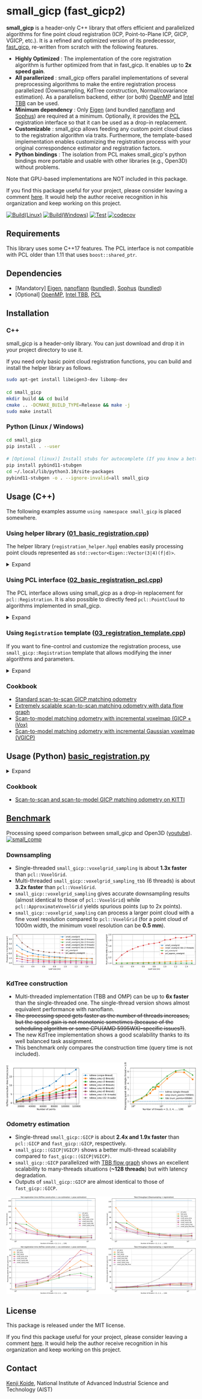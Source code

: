 # small_gicp (fast_gicp2)

**small_gicp** is a header-only C++ library that offers efficient and parallelized algorithms for fine point cloud registration (ICP, Point-to-Plane ICP, GICP, VGICP, etc.). It is a refined and optimized version of its predecessor, [fast_gicp](https://github.com/SMRT-AIST/fast_gicp), re-written from scratch with the following features.

- **Highly Optimized** : The implementation of the core registration algorithm is further optimized from that in fast_gicp. It enables up to **2x speed gain**.
- **All parallerized** : small_gicp offers parallel implementations of several preprocessing algorithms to make the entire registration process parallelized (Downsampling, KdTree construction, Normal/covariance estimation). As a parallelism backend, either (or both) [OpenMP](https://www.openmp.org/) and [Intel TBB](https://github.com/oneapi-src/oneTBB) can be used. 
- **Minimum dependency** : Only [Eigen](https://eigen.tuxfamily.org/) (and bundled [nanoflann](https://github.com/jlblancoc/nanoflann) and [Sophus](https://github.com/strasdat/Sophus)) are required at a minimum. Optionally, it provides the [PCL](https://pointclouds.org/) registration interface so that it can be used as a drop-in replacement.
- **Customizable** : small_gicp allows feeding any custom point cloud class to the registration algorithm via traits. Furthermore, the template-based implementation enables customizing the registration process with your original correspondence estimator and registration factors.
- **Python bindings** : The isolation from PCL makes small_gicp's python bindings more portable and usable with other libraries (e.g., Open3D) without problems. 

Note that GPU-based implementations are NOT included in this package.

If you find this package useful for your project, please consider leaving a comment [here](https://github.com/koide3/small_gicp/issues/3). It would help the author receive recognition in his organization and keep working on this project.


[![Build(Linux)](https://github.com/koide3/small_gicp/actions/workflows/build-linux.yml/badge.svg)](https://github.com/koide3/small_gicp/actions/workflows/build-linux.yml) [![Build(Windows)](https://github.com/koide3/small_gicp/actions/workflows/build-windows.yml/badge.svg)](https://github.com/koide3/small_gicp/actions/workflows/build-windows.yml) [![Test](https://github.com/koide3/small_gicp/actions/workflows/test.yml/badge.svg)](https://github.com/koide3/small_gicp/actions/workflows/test.yml) [![codecov](https://codecov.io/gh/koide3/small_gicp/graph/badge.svg?token=PCVIUP2Z33)](https://codecov.io/gh/koide3/small_gicp)

## Requirements

This library uses some C++17 features. The PCL interface is not compatible with PCL older than 1.11 that uses `boost::shared_ptr`.

## Dependencies

- [Mandatory] [Eigen](https://eigen.tuxfamily.org/), [nanoflann](https://github.com/jlblancoc/nanoflann) ([bundled](include/small_gicp/ann/kdtree.hpp)), [Sophus](https://github.com/strasdat/Sophus) ([bundled](include/small_gicp/util/lie.hpp))
- [Optional] [OpenMP](https://www.openmp.org/), [Intel TBB](https://www.intel.com/content/www/us/en/developer/tools/oneapi/onetbb.html), [PCL](https://pointclouds.org/)

## Installation

### C++

small_gicp is a header-only library. You can just download and drop it in your project directory to use it.

If you need only basic point cloud registration functions, you can build and install the helper library as follows.

```bash
sudo apt-get install libeigen3-dev libomp-dev

cd small_gicp
mkdir build && cd build
cmake .. -DCMAKE_BUILD_TYPE=Release && make -j
sudo make install
```

### Python (Linux / Windows)

```bash
cd small_gicp
pip install . --user

# [Optional (linux)] Install stubs for autocomplete (If you know a better way, let me know...)
pip install pybind11-stubgen
cd ~/.local/lib/python3.10/site-packages
pybind11-stubgen -o . --ignore-invalid=all small_gicp
```

## Usage (C++)

The following examples assume `using namespace small_gicp` is placed somewhere.

### Using helper library ([01_basic_registration.cpp](src/example/01_basic_registration.cpp))

The helper library (`registration_helper.hpp`) enables easily processing point clouds represented as `std::vector<Eigen::Vector(3|4)(f|d)>`.
<details><summary>Expand</summary>

`small_gicp::align` takes two point clouds (`std::vectors` of `Eigen::Vector(3|4)(f|d)`) and returns a registration result (estimated transformation and some information on the optimization result). This is the easiest way to use small_gicp but causes an overhead for duplicated preprocessing.

```cpp
#include <small_gicp/registration/registration_helper.hpp>

std::vector<Eigen::Vector3d> target_points = ...;   // Any of Eigen::Vector(3|4)(f|d) can be used
std::vector<Eigen::Vector3d> source_points = ...;   // 

RegistrationSetting setting;
setting.num_threads = 4;                    // Number of threads to be used
setting.downsampling_resolution = 0.25;     // Downsampling resolution
setting.max_correspondence_distance = 1.0;  // Maximum correspondence distance between points (e.g., triming threshold)

Eigen::Isometry3d init_T_target_source = Eigen::Isometry3d::Identity();
RegistrationResult result = align(target_points, source_points, init_T_target_source, setting);

Eigen::Isometry3d T = result.T_target_source;  // Estimated transformation
size_t num_inliers = result.num_inliers;       // Number of inlier source points
Eigen::Matrix<double, 6, 6> H = result.H;      // Final Hessian matrix (6x6)
```

There is also a way to perform preprocessing and registration separately. This enables saving time for preprocessing in case registration is performed several times for the same point cloud (e.g., typical odometry estimation based on scan-to-scan matching).

```cpp
#include <small_gicp/registration/registration_helper.hpp>

std::vector<Eigen::Vector3d> target_points = ...;   // Any of Eigen::Vector(3|4)(f|d) can be used
std::vector<Eigen::Vector3d> source_points = ...;   // 

int num_threads = 4;                    // Number of threads to be used
double downsampling_resolution = 0.25;  // Downsampling resolution
int num_neighbors = 10;                 // Number of neighbor points used for normal and covariance estimation

// std::pair<PointCloud::Ptr, KdTree<PointCloud>::Ptr>
auto [target, target_tree] = preprocess_points(target_points, downsampling_resolution, num_neighbors, num_threads);
auto [source, source_tree] = preprocess_points(source_points, downsampling_resolution, num_neighbors, num_threads);

RegistrationSetting setting;
setting.num_threads = num_threads;
setting.max_correspondence_distance = 1.0;  // Maximum correspondence distance between points (e.g., triming threshold)

Eigen::Isometry3d init_T_target_source = Eigen::Isometry3d::Identity();
RegistrationResult result = align(*target, *source, *target_tree, init_T_target_source, setting);

Eigen::Isometry3d T = result.T_target_source;  // Estimated transformation
size_t num_inliers = result.num_inliers;       // Number of inlier source points
Eigen::Matrix<double, 6, 6> H = result.H;      // Final Hessian matrix (6x6)
```

</details>

### Using PCL interface ([02_basic_registration_pcl.cpp](src/example/02_basic_registration_pcl.cpp))

The PCL interface allows using small_gicp as a drop-in replacement for `pcl::Registration`. It is also possible to directly feed `pcl::PointCloud` to algorithms implemented in small_gicp.

<details><summary>Expand</summary>

```cpp
#include <small_gicp/pcl/pcl_registration.hpp>

pcl::PointCloud<pcl::PointXYZ>::Ptr raw_target = ...;
pcl::PointCloud<pcl::PointXYZ>::Ptr raw_source = ...;

// small_gicp::voxelgrid_downsampling can directly operate on pcl::PointCloud.
pcl::PointCloud<pcl::PointXYZ>::Ptr target = voxelgrid_sampling_omp(*raw_target, 0.25);
pcl::PointCloud<pcl::PointXYZ>::Ptr source = voxelgrid_sampling_omp(*raw_source, 0.25);

// RegistrationPCL is derived from pcl::Registration and has mostly the same interface as pcl::GeneralizedIterativeClosestPoint.
RegistrationPCL<pcl::PointXYZ, pcl::PointXYZ> reg;
reg.setNumThreads(4);
reg.setCorrespondenceRandomness(20);
reg.setMaxCorrespondenceDistance(1.0);
reg.setVoxelResolution(1.0);
reg.setRegistrationType("VGICP");  // or "GICP" (default = "GICP")

// Set input point clouds.
reg.setInputTarget(target);
reg.setInputSource(source);

// Align point clouds.
auto aligned = pcl::make_shared<pcl::PointCloud<pcl::PointXYZ>>();
reg.align(*aligned);

// Swap source and target and align again.
// This is useful when you want to re-use preprocessed point clouds for successive registrations (e.g., odometry estimation).
reg.swapSourceAndTarget();
reg.align(*aligned);
```

It is also possible to directly feed `pcl::PointCloud` to `small_gicp::Registration`. Because all preprocessed data are exposed in this way, you can easily re-use them to obtain the best efficiency.

```cpp
#include <small_gicp/pcl/pcl_point.hpp>
#include <small_gicp/pcl/pcl_point_traits.hpp>

pcl::PointCloud<pcl::PointXYZ>::Ptr raw_target = ...;
pcl::PointCloud<pcl::PointXYZ>::Ptr raw_source = ...;

// Downsample points and convert them into pcl::PointCloud<pcl::PointCovariance>.
pcl::PointCloud<pcl::PointCovariance>::Ptr target = voxelgrid_sampling_omp<pcl::PointCloud<pcl::PointXYZ>, pcl::PointCloud<pcl::PointCovariance>>(*raw_target, 0.25);
pcl::PointCloud<pcl::PointCovariance>::Ptr source = voxelgrid_sampling_omp<pcl::PointCloud<pcl::PointXYZ>, pcl::PointCloud<pcl::PointCovariance>>(*raw_source, 0.25);

// Estimate covariances of points.
const int num_threads = 4;
const int num_neighbors = 20;
estimate_covariances_omp(*target, num_neighbors, num_threads);
estimate_covariances_omp(*source, num_neighbors, num_threads);

// Create KdTree for target and source.
auto target_tree = std::make_shared<KdTree<pcl::PointCloud<pcl::PointCovariance>>>(target, KdTreeBuilderOMP(num_threads));
auto source_tree = std::make_shared<KdTree<pcl::PointCloud<pcl::PointCovariance>>>(source, KdTreeBuilderOMP(num_threads));

Registration<GICPFactor, ParallelReductionOMP> registration;
registration.reduction.num_threads = num_threads;
registration.rejector.max_dist_sq = 1.0;

// Align point clouds. Note that the input point clouds are pcl::PointCloud<pcl::PointCovariance>.
auto result = registration.align(*target, *source, *target_tree, Eigen::Isometry3d::Identity());
```

</details>

### Using `Registration` template ([03_registration_template.cpp](src/example/03_registration_template.cpp))

If you want to fine-control and customize the registration process, use `small_gicp::Registration` template that allows modifying the inner algorithms and parameters.
<details><summary>Expand</summary>

```cpp
#include <small_gicp/ann/kdtree_omp.hpp>
#include <small_gicp/points/point_cloud.hpp>
#include <small_gicp/factors/gicp_factor.hpp>
#include <small_gicp/util/normal_estimation_omp.hpp>
#include <small_gicp/registration/reduction_omp.hpp>
#include <small_gicp/registration/registration.hpp>

std::vector<Eigen::Vector3d> target_points = ...;   // Any of Eigen::Vector(3|4)(f|d) can be used
std::vector<Eigen::Vector3d> source_points = ...;   // 

int num_threads = 4;
double downsampling_resolution = 0.25;
int num_neighbors = 10;
double max_correspondence_distance = 1.0;

// Convert to small_gicp::PointCloud
auto target = std::make_shared<PointCloud>(target_points);
auto source = std::make_shared<PointCloud>(source_points);

// Downsampling
target = voxelgrid_sampling_omp(*target, downsampling_resolution, num_threads);
source = voxelgrid_sampling_omp(*source, downsampling_resolution, num_threads);

// Create KdTree
auto target_tree = std::make_shared<KdTree<PointCloud>>(target, KdTreeBuilderOMP(num_threads));
auto source_tree = std::make_shared<KdTree<PointCloud>>(source, KdTreeBuilderOMP(num_threads));

// Estimate point covariances
estimate_covariances_omp(*target, *target_tree, num_neighbors, num_threads);
estimate_covariances_omp(*source, *source_tree, num_neighbors, num_threads);

// GICP + OMP-based parallel reduction
Registration<GICPFactor, ParallelReductionOMP> registration;
registration.reduction.num_threads = num_threads;
registration.rejector.max_dist_sq = max_correspondence_distance * max_correspondence_distance;

// Align point clouds
Eigen::Isometry3d init_T_target_source = Eigen::Isometry3d::Identity();
auto result = registration.align(*target, *source, *target_tree, init_T_target_source);

Eigen::Isometry3d T = result.T_target_source;  // Estimated transformation
size_t num_inliers = result.num_inliers;       // Number of inlier source points
Eigen::Matrix<double, 6, 6> H = result.H;      // Final Hessian matrix (6x6)
```

See [03_registration_template.cpp](src/example/03_registration_template.cpp)  for more detailed customization examples.

</details>

### Cookbook

- [Standard scan-to-scan GICP matching odometry](src/benchmark/odometry_benchmark_small_gicp_omp.cpp)
- [Extremely scalable scan-to-scan matching odometry with data flow graph](src/benchmark/odometry_benchmark_small_gicp_tbb_flow.cpp)
- [Scan-to-model matching odometry with incremental voxelmap (GICP + iVox)](src/benchmark/odometry_benchmark_small_gicp_model_tbb.cpp)
- [Scan-to-model matching odometry with incremental Gaussian voxelmap (VGICP)](src/benchmark/odometry_benchmark_small_vgicp_model_tbb.cpp)

## Usage (Python) [basic_registration.py](src/example/basic_registration.py)

<details><summary>Expand</summary>

Example A : Perform registration with numpy arrays

```python
# Align two point clouds using various ICP-like algorithms.
# 
# Parameters
# ----------
# target_points : NDArray[np.float64]
#     Nx3 or Nx4 matrix representing the target point cloud.
# source_points : NDArray[np.float64]
#     Nx3 or Nx4 matrix representing the source point cloud.
# init_T_target_source : np.ndarray[np.float64]
#     4x4 matrix representing the initial transformation from target to source.
# registration_type : str = 'GICP'
#     Type of registration algorithm to use ('ICP', 'PLANE_ICP', 'GICP', 'VGICP').
# voxel_resolution : float = 1.0
#     Resolution of voxels used for downsampling.
# downsampling_resolution : float = 0.25
#     Resolution for downsampling the point clouds.
# max_correspondence_distance : float = 1.0
#     Maximum distance for matching points between point clouds.
# num_threads : int = 1
#     Number of threads to use for parallel processing.
# 
# Returns
# -------
# RegistrationResult
#     Object containing the final transformation matrix and convergence status.
result = small_gicp.align(target_raw_numpy, source_raw_numpy, downsampling_resolution=0.25)

result.T_target_source  # Estimated transformation (4x4 numpy array)
result.converged        # If true, the optimization converged successfully
result.iterations       # Number of iterations the optimization took
result.num_inliers      # Number of inlier points
result.H                # Final Hessian matrix (6x6 matrix)
result.b                # Final information vector (6D vector)
result.e                # Final error (float)
```

Example B : Perform preprocessing and registration separately

```python
# Preprocess point cloud (downsampling, kdtree construction, and normal/covariance estimation)
#
# Parameters
# ----------
# points : NDArray[np.float64]
#     Nx3 or Nx4 matrix representing the point cloud.
# downsampling_resolution : float = 0.1
#     Resolution for downsampling the point clouds.
# num_neighbors : int = 20
#     Number of neighbor points to usefor point normal/covariance estimation.
# num_threads : int = 1
#     Number of threads to use for parallel processing.
# 
# Returns
# -------
# PointCloud
#     Downsampled point cloud with estimated normals and covariances.
# KdTree
#     KdTree for the downsampled point cloud
target, target_tree = small_gicp.preprocess_points(target_raw_numpy, downsampling_resolution=0.25)
source, source_tree = small_gicp.preprocess_points(source_raw_numpy, downsampling_resolution=0.25)

# `target` and `source` are small_gicp.PointCloud with the following methods
target.size()           # Number of points
target.points()         # Nx4 numpy array   [x, y, z, 1] x N
target.normals()        # Nx4 numpy array   [nx, ny, nz, 0] x N
target.covs()           # Array of 4x4 covariance matrices

#  Align two point clouds using specified ICP-like algorithms, utilizing point cloud and KD-tree inputs.
#
#  Parameters
#  ----------
#  target : PointCloud::ConstPtr
#      Pointer to the target point cloud.
#  source : PointCloud::ConstPtr
#      Pointer to the source point cloud.
#  target_tree : KdTree<PointCloud>::ConstPtr, optional
#      Pointer to the KD-tree of the target for nearest neighbor search. If nullptr, a new tree is built.
#  init_T_target_source : NDArray[np.float64]
#      4x4 matrix representing the initial transformation from target to source.
#  registration_type : str = 'GICP'
#      Type of registration algorithm to use ('ICP', 'PLANE_ICP', 'GICP').
#  max_correspondence_distance : float = 1.0
#      Maximum distance for corresponding point pairs.
#  num_threads : int = 1
#      Number of threads to use for computation.
# 
#  Returns
#  -------
#  RegistrationResult
#      Object containing the final transformation matrix and convergence status.
result = small_gicp.align(target, source, target_tree)
```

Example C : Perform each of preprocessing steps one-by-one

```python
# Convert numpy arrays (Nx3 or Nx4) to small_gicp.PointCloud
target_raw = small_gicp.PointCloud(target_raw_numpy)
source_raw = small_gicp.PointCloud(source_raw_numpy)

# Downsampling
target = small_gicp.voxelgrid_sampling(target_raw, 0.25)
source = small_gicp.voxelgrid_sampling(source_raw, 0.25)

# KdTree construction
target_tree = small_gicp.KdTree(target)
source_tree = small_gicp.KdTree(source)

# Estimate covariances
small_gicp.estimate_covariances(target, target_tree)
small_gicp.estimate_covariances(source, source_tree)

# Align point clouds
result = small_gicp.align(target, source, target_tree)
```

Example D: Example with Open3D

```python
target_o3d = open3d.io.read_point_cloud('small_gicp/data/target.ply').paint_uniform_color([0, 1, 0])
source_o3d = open3d.io.read_point_cloud('small_gicp/data/source.ply').paint_uniform_color([0, 0, 1])

target, target_tree = small_gicp.preprocess_points(numpy.asarray(target_o3d.points), downsampling_resolution=0.25)
source, source_tree = small_gicp.preprocess_points(numpy.asarray(source_o3d.points), downsampling_resolution=0.25)
result = small_gicp.align(target, source, target_tree)

source_o3d.transform(result.T_target_source)
open3d.visualization.draw_geometries([target_o3d, source_o3d])
```

</details>


### Cookbook

- [Scan-to-scan and scan-to-model GICP matching odometry on KITTI](src/example/kitti_odometry.py)

## [Benchmark](BENCHMARK.md)

Processing speed comparison between small_gicp and Open3D ([youtube]((https://youtu.be/LNESzGXPr4c?feature=shared))).
[![small_comp](https://github.com/koide3/small_gicp/assets/31344317/7959edd6-f0e4-4318-b4c1-a3f8755c407f)](https://youtu.be/LNESzGXPr4c?feature=shared)

### Downsampling

- Single-threaded `small_gicp::voxelgrid_sampling` is about **1.3x faster** than `pcl::VoxelGrid`.
- Multi-threaded `small_gicp::voxelgrid_sampling_tbb` (6 threads) is about **3.2x faster** than `pcl::VoxelGrid`.
- `small_gicp::voxelgrid_sampling` gives accurate downsampling results (almost identical to those of `pcl::VoxelGrid`) while `pcl::ApproximateVoxelGrid` yields spurious points (up to 2x points).
- `small_gicp::voxelgrid_sampling` can process a larger point cloud with a fine voxel resolution compared to `pcl::VoxelGrid` (for a point cloud of 1000m width, the minimum voxel resolution can be **0.5 mm**).

![downsampling_comp](docs/assets/downsampling_comp.png)

### KdTree construction

- Multi-threaded implementation (TBB and OMP) can be up to **6x faster** than the single-threaded one. The single-thread version shows almost equivalent performance with nanoflann.
- ~~The processing speed gets faster as the number of threads increases, but the speed gain is not monotonic sometimes (because of the scheduling algorithm or some CPU(AMD 5995WX)-specific issues?)~~.
- The new KdTree implementation shows a good scalability thanks to its well balanced task assignment.
- This benchmark only compares the construction time (query time is not included). 

![kdtree_time](docs/assets/kdtree_time.png)

### Odometry estimation

- Single-thread `small_gicp::GICP` is about **2.4x and 1.9x faster** than `pcl::GICP` and `fast_gicp::GICP`, respectively.
- `small_gicp::(GICP|VGICP)` shows a better multi-thread scalability compared to `fast_gicp::(GICP|VGICP)`.
- `small_gicp::GICP` parallelized with [TBB flow graph](src/odometry_benchmark_small_gicp_tbb_flow.cpp) shows an excellent scalability to many-threads situations (**~128 threads**) but with latency degradation.
- Outputs of `small_gicp::GICP` are almost identical to those of `fast_gicp::GICP`.

![odometry_time](docs/assets/odometry_time.png)

## License
This package is released under the MIT license.

If you find this package useful for your project, please consider leaving a comment [here](https://github.com/koide3/small_gicp/issues/3). It would help the author receive recognition in his organization and keep working on this project.

## Contact

[Kenji Koide](https://staff.aist.go.jp/k.koide/), National Institute of Advanced Industrial Science and Technology (AIST)

